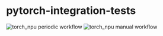 # pytorch-integration-tests

![torch_npu periodic workflow](https://github.com/cosdt/pytorch-integration-tests/actions/workflows/periodic.yml/badge.svg)
![torch_npu manual workflow](https://github.com/cosdt/pytorch-integration-tests/actions/workflows/manual.yml/badge.svg)
